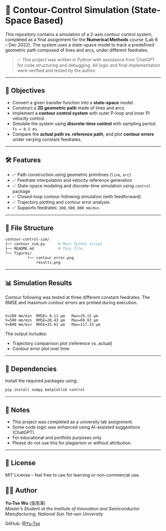
# 🧪 Contour-Control Simulation (State-Space Based)

This repository contains a simulation of a 2-axis contour control system, completed as a final assignment for the **Numerical Methods** course (Lab 6 – Dec 2022). The system uses a state-space model to track a predefined geometric path composed of lines and arcs, under different feedrates.

> ✅ This project was written in Python with assistance from ChatGPT for code structuring and debugging. All logic and final implementation were verified and tested by the author.

---

## 📌 Objectives

- Convert a given transfer function into a **state-space** model.
- Construct a **2D geometric path** made of lines and arcs.
- Implement a **contour control system** with outer P-loop and inner PI velocity control.
- Simulate the system using **discrete-time control** with sampling period `Ts = 0.5 ms`.
- Compare the **actual path vs. reference path**, and plot **contour errors** under varying constant feedrates.

---

## 🛠️ Features

- ✅ Path construction using geometric primitives (`line`, `arc`)
- ✅ Feedrate interpolation and velocity reference generation
- ✅ State-space modeling and discrete-time simulation using `control` package
- ✅ Closed-loop contour-following simulation (with feedforward)
- ✅ Trajectory plotting and contour error analysis
- ✅ Supports feedrates: `200`, `500`, `800 mm/min`

---

## 📁 File Structure

```bash
contour-control-sim/
├── contour_sim.py      # Main Python script
├── README.md           # This file
└── figures/
          └── contour error.png
              results.png

````

---

## 📊 Simulation Results

Contour following was tested at three different constant feedrates. The RMSE and maximum contour errors are printed during execution.

```text

V=200 mm/min  RMSE= 8.11 µm   Max=29.15 µm
V=500 mm/min  RMSE=20.43 µm   Max=69.92 µm
V=800 mm/min  RMSE=35.01 µm   Max=117.33 µm

```

The output includes:

* Trajectory comparison plot (reference vs. actual)
* Contour error plot over time

---

## 🧪 Dependencies

Install the required packages using:

```bash
pip install numpy matplotlib control
```

---

## 📘 Notes

* This project was completed as a university lab assignment.
* Some code logic was enhanced using AI-assisted suggestions (ChatGPT).
* For educational and portfolio purposes only.
* Please do not use this for plagiarism or without attribution.

---

## 🪪 License

MIT License – feel free to use for learning or non-commercial use.

## 🙋‍♂️ Author

**Yu-Tse Wu** (吳雨澤)  
*Master’s Student at the Institute of Innovation and Semiconductor Manufacturing, National Sun Yat-sen University*

GitHub: [@Yu-Tse](https://github.com/Yu-Tse)
